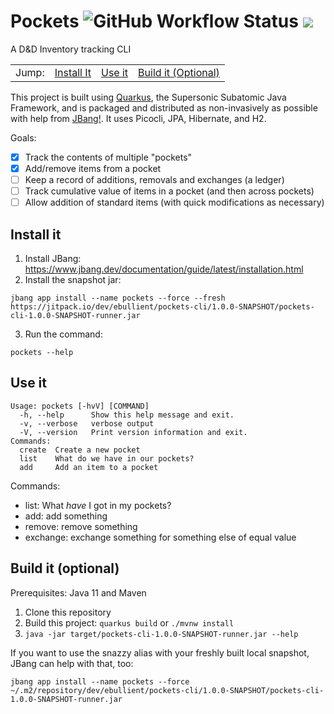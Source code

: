 # Pockets ![GitHub Workflow Status](https://img.shields.io/github/workflow/status/ebullient/pockets-cli/Java%20CI%20with%20Maven) [![](https://jitpack.io/v/ebullient/pockets-cli.svg)](https://jitpack.io/#ebullient/pockets-cli) 

A D&amp;D Inventory tracking CLI

<table><tr><td>Jump: </td>
<td><a href="#install-it">Install It</a></td>
<td><a href="#use-it">Use it</a></td>
<td><a href="#build-it-optional">Build it (Optional)</a></td></tr></table>

This project is built using [Quarkus](https://quarkus.io), the Supersonic Subatomic Java Framework, and is packaged and distributed as non-invasively as possible with help from [JBang!](https://jbang.io). It uses Picocli, JPA, Hibernate, and H2.

Goals: 
- [x] Track the contents of multiple "pockets"
- [x] Add/remove items from a pocket
- [ ] Keep a record of additions, removals and exchanges (a ledger)
- [ ] Track cumulative value of items in a pocket (and then across pockets)
- [ ] Allow addition of standard items (with quick modifications as necessary)

## Install it

1. Install JBang: https://www.jbang.dev/documentation/guide/latest/installation.html
2. Install the snapshot jar: 
```
jbang app install --name pockets --force --fresh https://jitpack.io/dev/ebullient/pockets-cli/1.0.0-SNAPSHOT/pockets-cli-1.0.0-SNAPSHOT-runner.jar
```
3. Run the command: 
```
pockets --help
```

## Use it

```shell
Usage: pockets [-hvV] [COMMAND]
  -h, --help      Show this help message and exit.
  -v, --verbose   verbose output
  -V, --version   Print version information and exit.
Commands:
  create  Create a new pocket
  list    What do we have in our pockets?
  add     Add an item to a pocket
```


Commands: 

- list: What _have_ I got in my pockets?
- add: add something
- remove: remove something
- exchange: exchange something for something else of equal value



## Build it (optional)

Prerequisites: Java 11 and Maven

1. Clone this repository
2. Build this project: `quarkus build` or `./mvnw install`
3. `java -jar target/pockets-cli-1.0.0-SNAPSHOT-runner.jar --help`

If you want to use the snazzy alias with your freshly built local snapshot, JBang can help with that, too:
```
jbang app install --name pockets --force ~/.m2/repository/dev/ebullient/pockets-cli/1.0.0-SNAPSHOT/pockets-cli-1.0.0-SNAPSHOT-runner.jar
```

